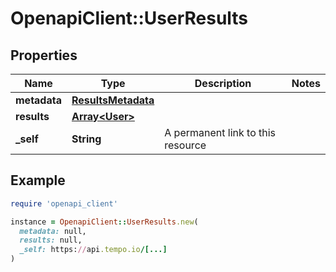 # OpenapiClient::UserResults

## Properties

| Name | Type | Description | Notes |
| ---- | ---- | ----------- | ----- |
| **metadata** | [**ResultsMetadata**](ResultsMetadata.md) |  |  |
| **results** | [**Array&lt;User&gt;**](User.md) |  |  |
| **_self** | **String** | A permanent link to this resource |  |

## Example

```ruby
require 'openapi_client'

instance = OpenapiClient::UserResults.new(
  metadata: null,
  results: null,
  _self: https://api.tempo.io/[...]
)
```

